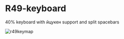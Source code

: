 # R49-keyboard
40% keyboard with йцукен support and split spacebars

![r49keymap](https://user-images.githubusercontent.com/98476799/186765596-580d37ca-7c39-43cb-80ee-ce73b63a09ef.jpg)
